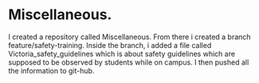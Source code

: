 # Miscellaneous.
I created a repository called Miscellaneous. 
From there i created a branch feature/safety-training. 
Inside the branch, i added a file called Victoria_safety_guidelines which is about safety guidelines which are supposed to be observed by students while on campus.
I then pushed all the information to git-hub.
